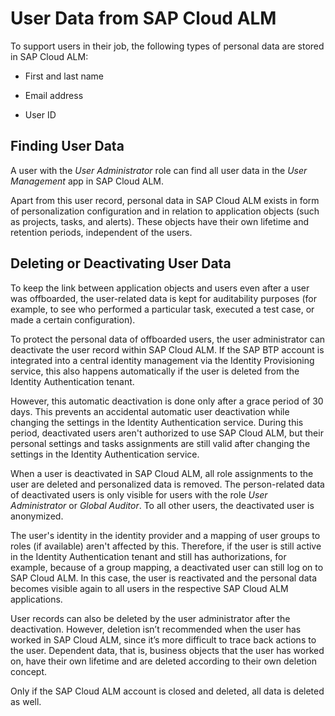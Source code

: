 <!-- loio65c98de8ac484ad4896b051e2c985ee1 -->

# User Data from SAP Cloud ALM

To support users in their job, the following types of personal data are stored in SAP Cloud ALM:

-   First and last name

-   Email address

-   User ID




<a name="loio65c98de8ac484ad4896b051e2c985ee1__section_vcv_fk3_2tb"/>

## Finding User Data

A user with the *User Administrator* role can find all user data in the *User Management* app in SAP Cloud ALM.

Apart from this user record, personal data in SAP Cloud ALM exists in form of personalization configuration and in relation to application objects \(such as projects, tasks, and alerts\). These objects have their own lifetime and retention periods, independent of the users.



<a name="loio65c98de8ac484ad4896b051e2c985ee1__section_oks_bk3_2tb"/>

## Deleting or Deactivating User Data

To keep the link between application objects and users even after a user was offboarded, the user-related data is kept for auditability purposes \(for example, to see who performed a particular task, executed a test case, or made a certain configuration\).

To protect the personal data of offboarded users, the user administrator can deactivate the user record within SAP Cloud ALM. If the SAP BTP account is integrated into a central identity management via the Identity Provisioning service, this also happens automatically if the user is deleted from the Identity Authentication tenant.

However, this automatic deactivation is done only after a grace period of 30 days. This prevents an accidental automatic user deactivation while changing the settings in the Identity Authentication service. During this period, deactivated users aren't authorized to use SAP Cloud ALM, but their personal settings and tasks assignments are still valid after changing the settings in the Identity Authentication service.

When a user is deactivated in SAP Cloud ALM, all role assignments to the user are deleted and personalized data is removed. The person-related data of deactivated users is only visible for users with the role *User Administrator* or *Global Auditor*. To all other users, the deactivated user is anonymized.

The user's identity in the identity provider and a mapping of user groups to roles \(if available\) aren't affected by this. Therefore, if the user is still active in the Identity Authentication tenant and still has authorizations, for example, because of a group mapping, a deactivated user can still log on to SAP Cloud ALM. In this case, the user is reactivated and the personal data becomes visible again to all users in the respective SAP Cloud ALM applications.

User records can also be deleted by the user administrator after the deactivation. However, deletion isn’t recommended when the user has worked in SAP Cloud ALM, since it’s more difficult to trace back actions to the user. Dependent data, that is, business objects that the user has worked on, have their own lifetime and are deleted according to their own deletion concept.

Only if the SAP Cloud ALM account is closed and deleted, all data is deleted as well.

